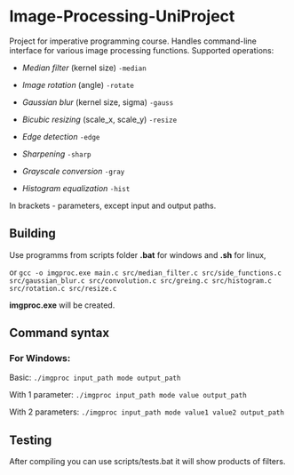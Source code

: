 # Image-Processing-UniProject
Project for imperative programming course.
Handles command-line interface for various image processing functions. Supported operations:

  - _Median filter_ (kernel size) ```-median```
  
  - _Image rotation_ (angle) ```-rotate```
  
  - _Gaussian blur_ (kernel size, sigma) ```-gauss```
  
  - _Bicubic resizing_ (scale_x, scale_y) ```-resize```
  
  - _Edge detection_ ```-edge```
  
  - _Sharpening_  ```-sharp```
  
  - _Grayscale conversion_ ```-gray```
  
  - _Histogram equalization_ ```-hist```
  
In brackets - parameters, except input and output paths.

## Building
Use programms from scripts folder **.bat** for windows and **.sh** for linux,

or ```gcc -o imgproc.exe main.c src/median_filter.c src/side_functions.c src/gaussian_blur.c src/convolution.c src/greing.c src/histogram.c src/rotation.c src/resize.c```

**imgproc.exe** will be created.

## Command syntax
### For Windows:

Basic: ``` ./imgproc input_path mode output_path ```

With 1 parameter: ``` ./imgproc input_path mode value output_path ```

With 2 parameters: ``` ./imgproc input_path mode value1 value2 output_path ```



## Testing
After compiling you can use scripts/tests.bat it will show products of filters.
